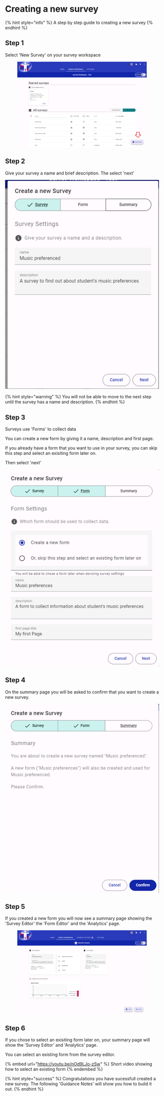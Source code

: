 # Creating a new survey

{% hint style="info" %}
A step by step guide to creating a new survey
{% endhint %}

## Step 1

Select 'New Survey' on your survey workspace

<figure><img src="../../.gitbook/assets/image (21).png" alt="Screenshot of a survey workspace.  A list of suveys is displayed in a grid.  There is a button with the label &#x27;New Survey&#x27; in the bottom right hand corner"><figcaption></figcaption></figure>

## Step 2

Give your survey a name and brief description. The select 'next'

![](<../../.gitbook/assets/image (38).png>)

{% hint style="warning" %}
You will not be able to move to the next step until the survey has a name and description.
{% endhint %}

## Step 3

Surveys use 'Forms' to collect data

You can create a new form by giving it a name, description and first page.

If you already have a form that you want to use in your survey, you can skip this step and select an exisiting form later on.

Then select 'next'

![](<../../.gitbook/assets/image (39).png>)

## Step 4

On the summary page you will be asked to confirm that you want to create a new survey.

![](<../../.gitbook/assets/image (41).png>)

## Step 5

If you created a new form you will now see a summary page showing the 'Survey Editor' the 'Form Editor' and the 'Analytics' page.

<figure><img src="../../.gitbook/assets/image (2) (1) (1) (2) (1).png" alt=""><figcaption></figcaption></figure>

## Step 6

If you chose to select an exisiting form later on, your summary page will show the 'Survey Editor' and 'Analytics' page.

You can select an existing form from the survey editor.

{% embed url="https://youtu.be/nOd9LJo-zSw" %}
Short video showing how to select an existing form
{% endembed %}

{% hint style="success" %}
Congratulations you have sucessfull created a new survey. The following 'Guidance Notes' will show you how to build it out.
{% endhint %}
